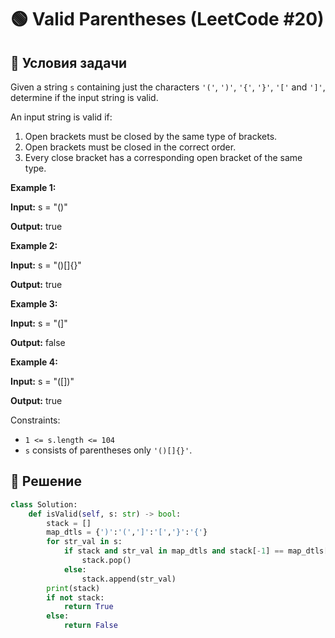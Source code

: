 # 🟢 Valid Parentheses (LeetCode #20)

## 📌 Условия задачи

Given a string `s` containing just the characters `'('`, `')'`, `'{'`, `'}'`, `'['` and `']'`, determine if the input string is valid.

An input string is valid if:

1. Open brackets must be closed by the same type of brackets.
2. Open brackets must be closed in the correct order.
3. Every close bracket has a corresponding open bracket of the same type.
 

**Example 1:**

**Input:** s = "()"

**Output:** true

**Example 2:**

**Input:** s = "()[]{}"

**Output:** true

**Example 3:**

**Input:** s = "(]"

**Output:** false

**Example 4:**

**Input:** s = "([])"

**Output:** true

 

Constraints:

- `1 <= s.length <= 104`
- `s` consists of parentheses only `'()[]{}'`.

## 🚀 Решение

```python
class Solution:
    def isValid(self, s: str) -> bool:
        stack = []
        map_dtls = {')':'(',']':'[','}':'{'}
        for str_val in s:
            if stack and str_val in map_dtls and stack[-1] == map_dtls[str_val]:
                stack.pop()
            else:
                stack.append(str_val)
        print(stack)
        if not stack:
            return True
        else:
            return False
```